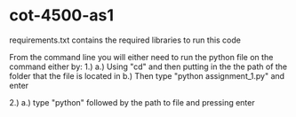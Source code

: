# cot-4500-as1

requirements.txt contains the required libraries to run this code

From the command line you will either need to run the python file on the command either by: 1.) a.) Using "cd" and then putting in the the path of the folder that the file is located in b.) Then type "python assignment_1.py" and enter

2.) a.) type "python" followed by the path to file and pressing enter
